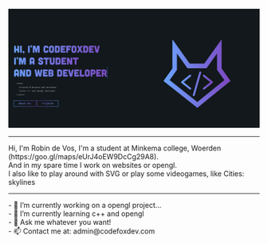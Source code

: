 ![Website cover](https://raw.githubusercontent.com/CodeFoxDev/Codefoxdev/main/static/assets/Cover.png)
<hr>
Hi, I'm Robin de Vos, I'm a student at Minkema college, Woerden (https://goo.gl/maps/eUrJ4oEW9DcCg29A8).  <br>
And in my spare time I work on websites or opengl.  <br>
I also like to play around with SVG or play some videogames, like Cities: skylines
<hr>
- 🔭 I’m currently working on a opengl project...	<br>
- 🌱 I’m currently learning c++ and opengl <br>
- 💬 Ask me whatever you want! <br>
- 📫 Contact me at: admin@codefoxdev.com <br>
